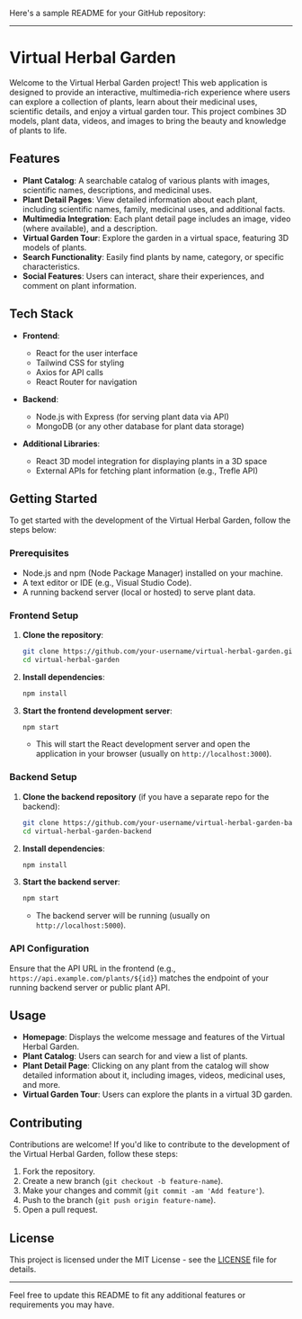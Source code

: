 Here's a sample README for your GitHub repository:

---

# Virtual Herbal Garden

Welcome to the Virtual Herbal Garden project! This web application is designed to provide an interactive, multimedia-rich experience where users can explore a collection of plants, learn about their medicinal uses, scientific details, and enjoy a virtual garden tour. This project combines 3D models, plant data, videos, and images to bring the beauty and knowledge of plants to life.

## Features

- **Plant Catalog**: A searchable catalog of various plants with images, scientific names, descriptions, and medicinal uses.
- **Plant Detail Pages**: View detailed information about each plant, including scientific names, family, medicinal uses, and additional facts.
- **Multimedia Integration**: Each plant detail page includes an image, video (where available), and a description.
- **Virtual Garden Tour**: Explore the garden in a virtual space, featuring 3D models of plants.
- **Search Functionality**: Easily find plants by name, category, or specific characteristics.
- **Social Features**: Users can interact, share their experiences, and comment on plant information.

## Tech Stack

- **Frontend**: 
  - React for the user interface
  - Tailwind CSS for styling
  - Axios for API calls
  - React Router for navigation

- **Backend**:
  - Node.js with Express (for serving plant data via API)
  - MongoDB (or any other database for plant data storage)

- **Additional Libraries**:
  - React 3D model integration for displaying plants in a 3D space
  - External APIs for fetching plant information (e.g., Trefle API)

## Getting Started

To get started with the development of the Virtual Herbal Garden, follow the steps below:

### Prerequisites

- Node.js and npm (Node Package Manager) installed on your machine.
- A text editor or IDE (e.g., Visual Studio Code).
- A running backend server (local or hosted) to serve plant data.

### Frontend Setup

1. **Clone the repository**:
   ```bash
   git clone https://github.com/your-username/virtual-herbal-garden.git
   cd virtual-herbal-garden
   ```

2. **Install dependencies**:
   ```bash
   npm install
   ```

3. **Start the frontend development server**:
   ```bash
   npm start
   ```
   - This will start the React development server and open the application in your browser (usually on `http://localhost:3000`).

### Backend Setup

1. **Clone the backend repository** (if you have a separate repo for the backend):
   ```bash
   git clone https://github.com/your-username/virtual-herbal-garden-backend.git
   cd virtual-herbal-garden-backend
   ```

2. **Install dependencies**:
   ```bash
   npm install
   ```

3. **Start the backend server**:
   ```bash
   npm start
   ```
   - The backend server will be running (usually on `http://localhost:5000`).

### API Configuration

Ensure that the API URL in the frontend (e.g., `https://api.example.com/plants/${id}`) matches the endpoint of your running backend server or public plant API.

## Usage

- **Homepage**: Displays the welcome message and features of the Virtual Herbal Garden.
- **Plant Catalog**: Users can search for and view a list of plants.
- **Plant Detail Page**: Clicking on any plant from the catalog will show detailed information about it, including images, videos, medicinal uses, and more.
- **Virtual Garden Tour**: Users can explore the plants in a virtual 3D garden.

## Contributing

Contributions are welcome! If you'd like to contribute to the development of the Virtual Herbal Garden, follow these steps:

1. Fork the repository.
2. Create a new branch (`git checkout -b feature-name`).
3. Make your changes and commit (`git commit -am 'Add feature'`).
4. Push to the branch (`git push origin feature-name`).
5. Open a pull request.

## License

This project is licensed under the MIT License - see the [LICENSE](LICENSE) file for details.

---

Feel free to update this README to fit any additional features or requirements you may have.
